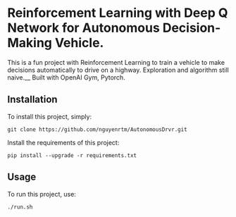 # Reinforcement Learning with Deep Q Network for Autonomous Decision-Making Vehicle.
 
This is a fun project with Reinforcement Learning to train a vehicle to make decisions automatically to drive on a highway. Exploration and algorithm still naive.__
Built with OpenAI Gym, Pytorch.

## Installation
To install this project, simply:
```
git clone https://github.com/nguyenrtm/AutonomousDrvr.git
```
Install the requirements of this project:
```
pip install --upgrade -r requirements.txt
```
## Usage
To run this project, use:
```
./run.sh
```
